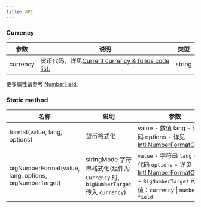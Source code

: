 ```yaml
---
title: API
---
```


### Currency

| 参数     | 说明                                                                                                           | 类型   |
| -------- | -------------------------------------------------------------------------------------------------------------- | ------ |
| currency | 货币代码，详见[Current currency & funds code list.](https://www.currency-iso.org/en/home/tables/table-a1.html) | string |

更多属性请参考 [NumberField](/zh/procmp/data-entry/number-field/#NumberField)。

### Static method

| 名称                         | 说明       | 参数                                                                                                                                                                       |
| ---------------------------- | ---------- | -------------------------------------------------------------------------------------------------------------------------------------------------------------------------- |
| format(value, lang, options) | 货币格式化 | value - 数值 lang - 语言代码 options - 详见[Intl.NumberFormatOptions](https://developer.mozilla.org/zh-CN/docs/Web/JavaScript/Reference/Global_Objects/NumberFormat) |
| bigNumberFormat(value, lang, options, bigNumberTarget) | stringMode 字符串格式化(组件为 `Currency` 时, `bigNumberTarget` 传入 `currency`) | `value` - 字符串 `lang` - 语言代码 `options` - 详见[Intl.NumberFormatOptions](https://developer.mozilla.org/zh-CN/docs/Web/JavaScript/Reference/Global_Objects/NumberFormat) - `BigNumberTarget` 可选值：`currency` \| `number-field` |


<style>
.Pane.horizontal.Pane1 .c7n-row {
  margin-bottom: .24rem;
}
.Pane.horizontal.Pane1 div[class^="c7n-col"] {
  margin-bottom: .1rem;
}
</style>
